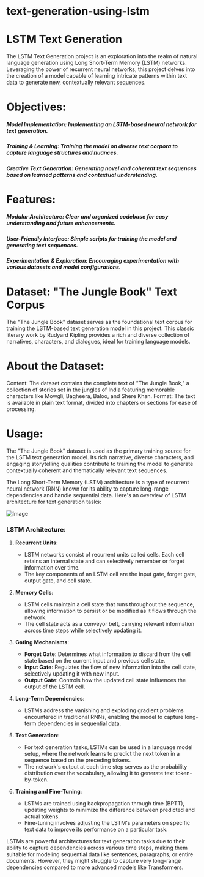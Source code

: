 # text-generation-using-lstm

# LSTM Text Generation
The LSTM Text Generation project is an exploration into the realm of natural language generation using Long Short-Term Memory (LSTM) networks. Leveraging the power of recurrent neural networks, this project delves into the creation of a model capable of learning intricate patterns within text data to generate new, contextually relevant sequences.

# Objectives:
#####  Model Implementation:  Implementing an LSTM-based neural network for text generation.
#####  Training & Learning:  Training the model on diverse text corpora to capture language structures and nuances.
##### Creative Text Generation: Generating novel and coherent text sequences based on learned patterns and contextual understanding.

# Features:
##### Modular Architecture: Clear and organized codebase for easy understanding and future enhancements.
##### User-Friendly Interface: Simple scripts for training the model and generating text sequences.
#####  Experimentation & Exploration:  Encouraging experimentation with various datasets and model configurations.


# Dataset: "The Jungle Book" Text Corpus
The "The Jungle Book" dataset serves as the foundational text corpus for training the LSTM-based text generation model in this project. This classic literary work by Rudyard Kipling provides a rich and diverse collection of narratives, characters, and dialogues, ideal for training language models.

# About the Dataset:
Content: The dataset contains the complete text of "The Jungle Book," a collection of stories set in the jungles of India featuring memorable characters like Mowgli, Bagheera, Baloo, and Shere Khan.
Format: The text is available in plain text format, divided into chapters or sections for ease of processing.

# Usage:
The "The Jungle Book" dataset is used as the primary training source for the LSTM text generation model. Its rich narrative, diverse characters, and engaging storytelling qualities contribute to training the model to generate contextually coherent and thematically relevant text sequences.

The Long Short-Term Memory (LSTM) architecture is a type of recurrent neural network (RNN) known for its ability to capture long-range dependencies and handle sequential data. Here's an overview of LSTM architecture for text generation tasks:

![Image](https://drive.google.com/uc?export=view&id=1OxPfxG3c0JNVe3DKtTi1w40zl_vWxF-8)



### LSTM Architecture:

1. **Recurrent Units**:
   - LSTM networks consist of recurrent units called cells. Each cell retains an internal state and can selectively remember or forget information over time.
   - The key components of an LSTM cell are the input gate, forget gate, output gate, and cell state.

2. **Memory Cells**:
   - LSTM cells maintain a cell state that runs throughout the sequence, allowing information to persist or be modified as it flows through the network.
   - The cell state acts as a conveyor belt, carrying relevant information across time steps while selectively updating it.

3. **Gating Mechanisms**:
   - **Forget Gate**: Determines what information to discard from the cell state based on the current input and previous cell state.
   - **Input Gate**: Regulates the flow of new information into the cell state, selectively updating it with new input.
   - **Output Gate**: Controls how the updated cell state influences the output of the LSTM cell.

4. **Long-Term Dependencies**:
   - LSTMs address the vanishing and exploding gradient problems encountered in traditional RNNs, enabling the model to capture long-term dependencies in sequential data.

5. **Text Generation**:
   - For text generation tasks, LSTMs can be used in a language model setup, where the network learns to predict the next token in a sequence based on the preceding tokens.
   - The network's output at each time step serves as the probability distribution over the vocabulary, allowing it to generate text token-by-token.

6. **Training and Fine-Tuning**:
   - LSTMs are trained using backpropagation through time (BPTT), updating weights to minimize the difference between predicted and actual tokens.
   - Fine-tuning involves adjusting the LSTM's parameters on specific text data to improve its performance on a particular task.

LSTMs are powerful architectures for text generation tasks due to their ability to capture dependencies across various time steps, making them suitable for modeling sequential data like sentences, paragraphs, or entire documents. However, they might struggle to capture very long-range dependencies compared to more advanced models like Transformers.
